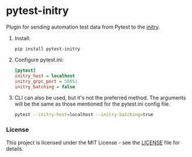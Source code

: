 # pytest-initry

Plugin for sending automation test data from Pytest to the [initry](https://github.com/initry/initry).

1. Install:
   ```
   pip install pytest-initry
   ```
2. Configure pytest.ini:
    ```ini
    [pytest]
    initry_host = localhost
    initry_grpc_port = 50051
    initry_batching = false
    ```
3. CLI can also be used, but it's not the preferred method. The arguments will be the same as those mentioned for the pytest.ini config file.
    ```bash
    pytest --initry-host=localhost --initry-batching=true
    ```

### License
This project is licensed under the MIT License - see the [LICENSE](LICENSE) file for details.
